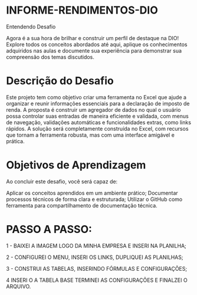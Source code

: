 # INFORME-RENDIMENTOS-DIO
Entendendo Desafio

Agora é a sua hora de brilhar e construir um perfil de destaque na DIO! Explore todos os conceitos abordados até aqui, aplique os conhecimentos adquiridos nas aulas e documente sua experiência para demonstrar sua compreensão dos temas discutidos.

# Descrição do Desafio

Este projeto tem como objetivo criar uma ferramenta no Excel que ajude a organizar e reunir informações essenciais para a declaração de imposto de renda. A proposta é construir um agregador de dados no qual o usuário possa controlar suas entradas de maneira eficiente e validada, com menus de navegação, validações automáticas e funcionalidades extras, como links rápidos. A solução será completamente construída no Excel, com recursos que tornam a ferramenta robusta, mas com uma interface amigável e prática.

# Objetivos de Aprendizagem 

Ao concluir este desafio, você será capaz de: 

Aplicar os conceitos aprendidos em um ambiente prático;
Documentar processos técnicos de forma clara e estruturada; 
Utilizar o GitHub como ferramenta para compartilhamento de documentação técnica. 

# PASSO A PASSO:
1 - BAIXEI A IMAGEM LOGO DA MINHA EMPRESA E INSERI NA PLANILHA;

2 - CONFIGUREI O MENU, INSERI OS LINKS, DUPLIQUEI AS PLANILHAS;

3 - CONSTRUI AS TABELAS, INSERINDO FÓRMULAS E CONFIGURAÇÕES;

4  INSERI O A TABELA BASE TERMINEI AS CONFIGURAÇÕES E FINALZEI O ARQUIVO.

